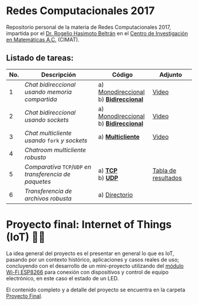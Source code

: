 # Redes Computacionales 2017

Repositorio personal de la materia de Redes Computacionales 2017, impartida por el [Dr. Rogelio Hasimoto Beltrán](http://www.cimat.mx/es/Rogelio_Hasimoto_Beltran) en el [Centro de Investigación en Matemáticas A.C.](http://www.cimat.mx/) (CIMAT).

## Listado de tareas:

| No. | Descripción                                              | Código                                | Adjunto |
| --- | -------------------------------------------------------- | ------------------------------------- | ------- |
|   1 | *Chat bidireccional usando memoria compartida*           | a) [Monodireccional](https://github.com/RodolfoFerro/ComputerNetworks17/tree/master/Tarea%201/mono) <br>b) [**Bidireccional**](https://github.com/RodolfoFerro/ComputerNetworks17/tree/master/Tarea%201/bi) | [Video](https://drive.google.com/file/d/0B_UdIDqyTHWGaWd0aTFjZDI2SmM/view?usp=sharing)|
|   2 | *Chat bidireccional usando sockets*                      | a) [Monodireccional](https://github.com/RodolfoFerro/ComputerNetworks17/tree/master/Tarea%202/mono) <br>b) [**Bidireccional**](https://github.com/RodolfoFerro/ComputerNetworks17/tree/master/Tarea%202/bi) | [Video](https://drive.google.com/file/d/0B_UdIDqyTHWGMGVKZEdiUk56ckk/view?usp=sharing)|
|   3 | *Chat multicliente usando* `fork` *y sockets*            | a) [**Multicliente**](https://github.com/RodolfoFerro/ComputerNetworks17/tree/master/Tarea%203) | [Video](https://drive.google.com/file/d/0B_UdIDqyTHWGbFhVRlRYeTkwdVk/view?usp=sharing) |
|   4 | *Chatroom multicliente robusto*                          |  |  |
|   5 | *Comparativa* `TCP`/`UDP` *en transferencia de paquetes* | a) [**TCP**](https://github.com/RodolfoFerro/ComputerNetworks17/tree/master/Tarea%205/TCP) <br>b) [**UDP**](https://github.com/RodolfoFerro/ComputerNetworks17/tree/master/Tarea%205/UDP) | [Tabla de resultados](https://github.com/RodolfoFerro/ComputerNetworks17/blob/master/Tarea%205/Resultados.md) |
|   6 | *Transferencia de archivos robusta*                      | a) [Directorio](https://github.com/RodolfoFerro/ComputerNetworks17/tree/master/Tarea%206)          |  |

# Proyecto final: Internet of Things (IoT) 📡📲

La idea general del proyecto es el presentar en general lo que es IoT, pasando por un contexto histórico, aplicaciones y casos reales de uso; concluyendo con el desarrollo de un mini-proyecto utilizando del [módulo Wi-Fi ESP8266](https://electronilab.co/tienda/nodemcu-board-de-desarrollo-con-esp8266-wifi-y-lua/) para conexión con dispositivos y control de equipo electrónico, en este caso el estado de un LED.

El contenido completo y a detalle del proyecto se encuentra en la carpeta [Proyecto Final](https://github.com/RodolfoFerro/ComputerNetworks17/tree/master/Proyecto%20Final).
